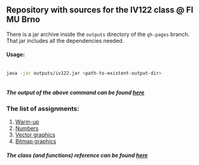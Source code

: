## []()Repository with sources for the IV122 class @ FI MU Brno

There is a jar archive inside the `outputs` directory of the `gh-pages` branch. That jar includes all the dependencies needed.

#### [](#usage)Usage: 
```bash
    
java -jar outputs/iv122.jar <path-to-existent-output-dir>
    
```
##### [](#output)The output of the above command can be found [here](docs/console-output.md)

### [](#assignments)The list of assignments:
  1. [Warm-up](docs/warm-up.md)
  2. [Numbers](docs/numbers.md)
  3. [Vector graphics](docs/vector-graphics.md)
  4. [Bitmap graphics](docs/bitmap-graphics.md)
  
##### [](#reference)The class (and functions) reference can be found [here](javadoc/iv122/index.md)